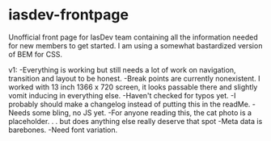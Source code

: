 # iasdev-frontpage
Unofficial front page for IasDev team containing all the information needed for new members to get started.
I am using a somewhat bastardized version of BEM for CSS.

v1: 
-Everything is working but still needs a lot of work on navigation, transition and layout to be honest.
-Break points are currently nonexistent. I worked with 13 inch 1366 x 720 screen, it looks passable there and slightly vomit inducing in everything else.
-Haven't checked for typos yet.
-I probably should make a changelog instead of putting this in the readMe.
-Needs some bling, no JS yet.
-For anyone reading this, the cat photo is a placeholder. . . but does anything else really deserve that spot
-Meta data is barebones.
-Need font variation.